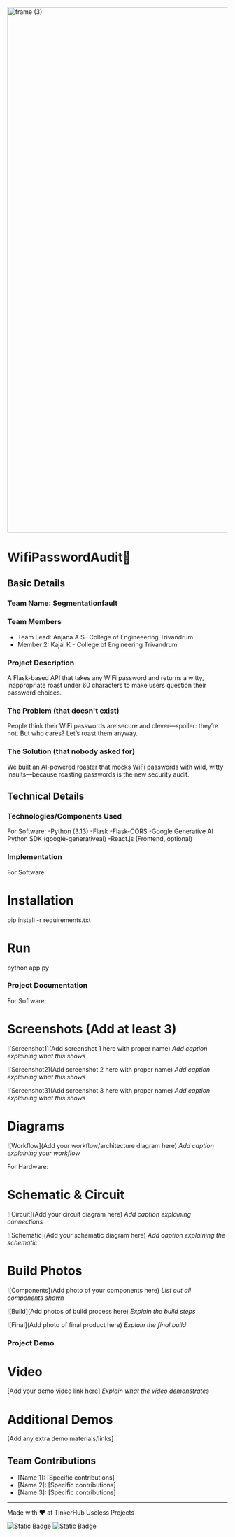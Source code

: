 <img width="3188" height="1202" alt="frame (3)" src="https://github.com/user-attachments/assets/517ad8e9-ad22-457d-9538-a9e62d137cd7" />


# WifiPasswordAudit🎯


## Basic Details
### Team Name: Segmentationfault


### Team Members
- Team Lead: Anjana A S- College of Engineeering Trivandrum
- Member 2: Kajal K - College of Engineering Trivandrum


### Project Description
A Flask-based API that takes any WiFi password and returns a witty, inappropriate roast under 60 characters to make users question their password choices.

### The Problem (that doesn't exist)
People think their WiFi passwords are secure and clever—spoiler: they’re not. But who cares? Let’s roast them anyway.

### The Solution (that nobody asked for)
We built an AI-powered roaster that mocks WiFi passwords with wild, witty insults—because roasting passwords is the new security audit.

## Technical Details
### Technologies/Components Used
For Software:
-Python (3.13)
-Flask
-Flask-CORS
-Google Generative AI Python SDK (google-generativeai)
-React.js (Frontend, optional)



### Implementation
For Software:
# Installation
pip install -r requirements.txt


# Run
python app.py


### Project Documentation
For Software:

# Screenshots (Add at least 3)
![Screenshot1](Add screenshot 1 here with proper name)
*Add caption explaining what this shows*

![Screenshot2](Add screenshot 2 here with proper name)
*Add caption explaining what this shows*

![Screenshot3](Add screenshot 3 here with proper name)
*Add caption explaining what this shows*

# Diagrams
![Workflow](Add your workflow/architecture diagram here)
*Add caption explaining your workflow*

For Hardware:

# Schematic & Circuit
![Circuit](Add your circuit diagram here)
*Add caption explaining connections*

![Schematic](Add your schematic diagram here)
*Add caption explaining the schematic*

# Build Photos
![Components](Add photo of your components here)
*List out all components shown*

![Build](Add photos of build process here)
*Explain the build steps*

![Final](Add photo of final product here)
*Explain the final build*

### Project Demo
# Video
[Add your demo video link here]
*Explain what the video demonstrates*

# Additional Demos
[Add any extra demo materials/links]

## Team Contributions
- [Name 1]: [Specific contributions]
- [Name 2]: [Specific contributions]
- [Name 3]: [Specific contributions]

---
Made with ❤️ at TinkerHub Useless Projects 

![Static Badge](https://img.shields.io/badge/TinkerHub-24?color=%23000000&link=https%3A%2F%2Fwww.tinkerhub.org%2F)
![Static Badge](https://img.shields.io/badge/UselessProjects--25-25?link=https%3A%2F%2Fwww.tinkerhub.org%2Fevents%2FQ2Q1TQKX6Q%2FUseless%2520Projects)



